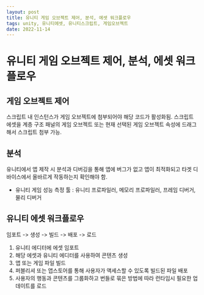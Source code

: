 ```yaml
---
layout: post
title: 유니티 게임 오브젝트 제어, 분석, 에셋 워크플로우
tags: unity, 유니티에셋, 유니티스크립트, 게임오브젝트
date: 2022-11-14
---
```

# 유니티 게임 오브젝트 제어, 분석, 에셋 워크플로우

## 게임 오브젝트 제어
스크립트 내 인스턴스가 게임 오브젝트에 첨부되어야 해당 코드가 활성화됨.
스크립트 에셋을 계층 구조 패널의 게임 오브젝트 또는 현재 선택된 게임 오브젝트 속성에 드래그해서 스크립트 첨부 가능.

## 분석
유니티에서 앱 제작 시 분석과 디버깅을 통해 앱에 버그가 없고 앱이 최적화되고 타겟 디바이스에서 올바르게 작동하는지 확인해야 함.
- 유니티 게임 성능 측정 툴 : 유니티 프로파일러, 메모리 프로파일러, 프레임 디버거, 물리 디버거

## 유니티 에셋 워크플로우
임포트 -> 생성 -> 빌드 -> 배포 -> 로드

1. 유니티 에디터에 에셋 임포트
2. 해당 에셋과 유니티 에디터를 사용하여 콘텐츠 생성
3. 앱 또는 게임 파일 빌드
4. 퍼블리셔 또는 앱스토어를 통해 사용자가 액세스할 수 있도록 빌드된 파일 배포
5. 사용자의 행동과 콘텐츠를 그룹화하고 번들로 묶은 방법에 따라 런타임시 필요한 업데이트를 로드

